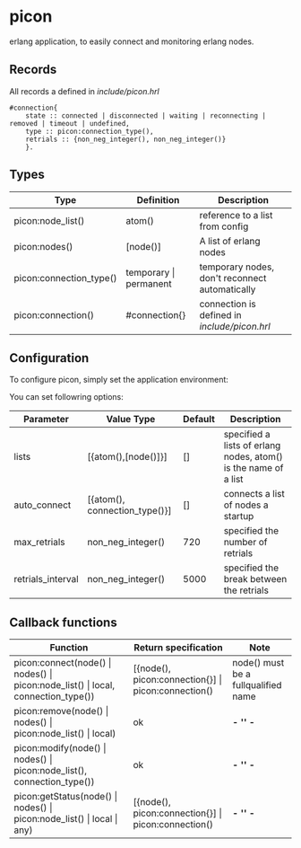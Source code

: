 picon
=====

erlang application, to easily connect and monitoring erlang nodes.


Records
-------

All records a defined in *include/picon.hrl*

	#connection{
		state :: connected | disconnected | waiting | reconnecting | removed | timeout | undefined,
		type :: picon:connection_type(),
		retrials :: {non_neg_integer(), non_neg_integer()}
		}.

Types
-----

| Type                    | Definition                 | Description                                    |
| ----------------------- | -------------------------- | ---------------------------------------------- |
| picon:node_list()       | atom()                     | reference to a list from config                |
| picon:nodes()           | [node()]                   | A list of erlang nodes                         |
| picon:connection_type() | temporary &#124; permanent | temporary nodes, don't reconnect automatically |
| picon:connection()      | #connection{}              | connection is defined in *include/picon.hrl*   |


Configuration
-------------

To configure picon, simply set the application environment:

You can set followring options:

| Parameter         | Value Type                    | Default | Description                                                       |
| ----------------- | ----------------------------- | ------- | ----------------------------------------------------------------- |
| lists             | [{atom(),[node()]}]           | []      | specified a lists of erlang nodes, atom() is the name of a list   | 
| auto_connect      | [{atom(), connection_type()}] | []      | connects a list of nodes a startup                                |
| max_retrials      | non_neg_integer()             | 720     | specified the number of retrials                                  |
| retrials_interval | non_neg_integer()             | 5000    | specified the break between the retrials                          |


Callback functions
------------------

| Function                                                                                      | Return specification                                    | Note                                |
| --------------------------------------------------------------------------------------------- | ------------------------------------------------------- | ----------------------------------- |
| picon:connect(node() &#124; nodes() &#124; picon:node_list() &#124; local, connection_type()) | [{node(), picon:connection{}] &#124; picon:connection() | node() must be a fullqualified name |
| picon:remove(node() &#124; nodes() &#124; picon:node_list() &#124; local)                     | ok                                                      | **- '' -**                          |
| picon:modify(node() &#124; nodes() &#124; picon:node_list(), connection_type())               | ok                                                      | **- '' -**                          |
| picon:getStatus(node() &#124; nodes() &#124; picon:node_list() &#124; local &#124; any)       | [{node(), picon:connection{}] &#124; picon:connection() | **- '' -**                          |

